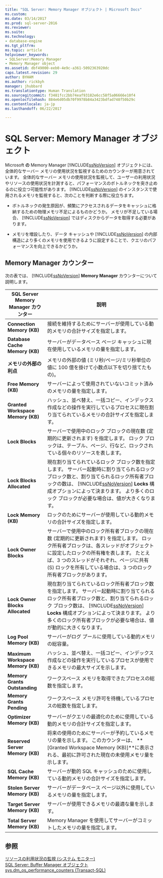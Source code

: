 ```yaml
---
title: "SQL Server: Memory Manager オブジェクト | Microsoft Docs"
ms.custom: 
ms.date: 03/14/2017
ms.prod: sql-server-2016
ms.reviewer: 
ms.suite: 
ms.technology:
- database-engine
ms.tgt_pltfrm: 
ms.topic: article
helpviewer_keywords:
- SQLServer:Memory Manager
- Memory Manager object
ms.assetid: dbf49000-eeb0-4e9c-a361-5092363920dc
caps.latest.revision: 29
author: BYHAM
ms.author: rickbyh
manager: jhubbard
ms.translationtype: Human Translation
ms.sourcegitcommit: f3481fcc2bb74eaf93182e6cc58f5a06666e10f4
ms.openlocfilehash: 884e6d05db70f9978b84a3423bdfad748f50b29c
ms.contentlocale: ja-jp
ms.lasthandoff: 06/22/2017

---
```

# <a name="sql-server-memory-manager-object"></a>SQL Server: Memory Manager オブジェクト
  Microsoft **の** Memory Manager [!INCLUDE[ssNoVersion](../../includes/ssnoversion-md.md)] オブジェクトには、全体的なサーバー メモリの使用状況を監視するためのカウンターが用意されています。 全体的なサーバー メモリの使用状況を監視して、ユーザーの利用状況やリソースの使用状況を計測すると、パフォーマンスのボトルネックを突き止めるのに役立つ可能性があります。 [!INCLUDE[ssNoVersion](../../includes/ssnoversion-md.md)] のインスタンスで使用されるメモリを監視すると、次のことを判断する際に役立ちます。  
  
-   ボトルネックの発生原因が、頻繁にアクセスされるデータをキャッシュに格納するための物理メモリ不足によるものかどうか。 メモリが不足している場合、 [!INCLUDE[ssNoVersion](../../includes/ssnoversion-md.md)] ではディスクからデータを取得する必要があります。  
  
-   メモリを増設したり、データ キャッシュや [!INCLUDE[ssNoVersion](../../includes/ssnoversion-md.md)] の内部構造により多くのメモリを使用できるように設定することで、クエリのパフォーマンスを向上できるかどうか。  
  
## <a name="memory-manager-counters"></a>Memory Manager カウンター  
 次の表では、 [!INCLUDE[ssNoVersion](../../includes/ssnoversion-md.md)] **Memory Manager** カウンターについて説明します。  
  
|SQL Server Memory Manager カウンター|説明|  
|----------------------------------------|-----------------|  
|**Connection Memory (KB)**|接続を維持するためにサーバーが使用している動的メモリの合計サイズを指定します。|  
|**Database Cache Memory (KB)**|サーバーがデータベース ページ キャッシュに現在使用しているメモリの量を指定します。|  
|**メモリの外部の利点**|メモリの外部の値 (ミリ秒/ページ/ミリ秒単位の値に 100 億を掛けて小数点以下を切り捨てたもの)。| 
|**Free Memory (KB)**|サーバーによって使用されていないコミット済みのメモリの量を指定します。|  
|**Granted Workspace Memory (KB)**|ハッシュ、並べ替え、一括コピー、インデックス作成などの操作を実行しているプロセスに現在割り当てられているメモリの合計サイズを指定します。|  
|**Lock Blocks**|サーバーで使用中のロック ブロックの現在数 (定期的に更新されます) を指定します。 ロック ブロックは、テーブル、ページ、行など、ロックされている個々のリソースを表します。|  
|**Lock Blocks Allocated**|現在割り当てられているロック ブロック数を指定します。 サーバー起動時に割り当てられるロック ブロック数と、割り当てられるロック所有者ブロックの数は、 [!INCLUDE[ssNoVersion](../../includes/ssnoversion-md.md)] **Locks** 構成オプションによって決まります。 より多くのロック ブロックが必要な場合は、値が大きくなります。|  
|**Lock Memory (KB)**|ロックのためにサーバーが使用している動的メモリの合計サイズを指定します。|  
|**Lock Owner Blocks**|サーバーで使用中のロック所有者ブロックの現在数 (定期的に更新されます) を指定します。 ロック所有者ブロックは、各スレッドがオブジェクトに設定したロックの所有権を表します。 たとえば、3 つのスレッドがそれぞれ、ページに共有 (S) ロックを所有している場合は、3 つのロック所有者ブロックがあります。|  
|**Lock Owner Blocks Allocated**|現在割り当てられているロック所有者ブロック数を指定します。 サーバー起動時に割り当てられるロック所有者ブロック数と、割り当てられるロック ブロック数は、 [!INCLUDE[ssNoVersion](../../includes/ssnoversion-md.md)] **Locks** 構成オプションによって決まります。 より多くのロック所有者ブロックが必要な場合は、値が動的に大きくなります。|  
|**Log Pool Memory (KB)**|サーバーがログ プールに使用している動的メモリの総容量。| 
|**Maximum Workspace Memory (KB)**|ハッシュ、並べ替え、一括コピー、インデックス作成などの操作を実行しているプロセスが使用できるメモリの最大サイズを示します。|  
|**Memory Grants Outstanding**|ワークスペース メモリを取得できたプロセスの総数を指定します。|  
|**Memory Grants Pending**|ワークスペース メモリ許可を待機しているプロセスの総数を指定します。|  
|**Optimizer Memory (KB)**|サーバーがクエリの最適化のために使用している動的メモリの合計サイズを指定します。|  
|**Reserved Server Memory (KB)**|将来の使用のためにサーバーが予約しているメモリの量を示します。 このカウンターは、 **[Granted Workspace Memory (KB)]**に表示される、最初に許可された現在の未使用メモリ量を示します。|  
|**SQL Cache Memory (KB)**|サーバーが動的 SQL キャッシュのために使用している動的メモリの合計サイズを指定します。|  
|**Stolen Server Memory (KB)**|サーバーがデータベース ページ以外に使用しているメモリの量を指定します。|  
|**Target Server Memory (KB)**|サーバーが使用できるメモリの最適な量を示します。|  
|**Total Server Memory (KB)**|Memory Manager を使用してサーバーがコミットしたメモリの量を指定します。|  
  
## <a name="see-also"></a>参照  
 [リソースの利用状況の監視 &#40;システム モニター&#41;](../../relational-databases/performance-monitor/monitor-resource-usage-system-monitor.md)   
 [SQL Server: Buffer Manager オブジェクト](../../relational-databases/performance-monitor/sql-server-buffer-manager-object.md)   
[sys.dm_os_performance_counters (Transact-SQL)](../../relational-databases/system-dynamic-management-views/sys-dm-os-performance-counters-transact-sql.md)  
  

